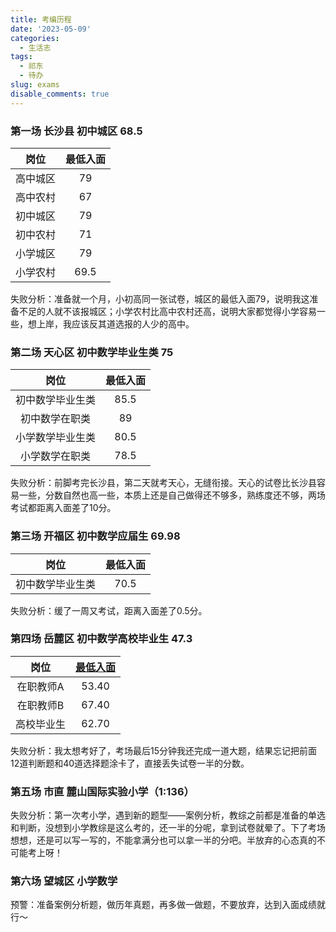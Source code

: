 ```yaml
---
title: 考编历程
date: '2023-05-09'
categories:
  - 生活志
tags:
  - 祁东
  - 待办
slug: exams
disable_comments: true
---
```




### 第一场 长沙县 初中城区 68.5

| 岗位 |   最低入面   |
| :--: | :--: |
| 高中城区 | 79 |
| 高中农村 | 67 |
| 初中城区 | 79 |
| 初中农村 | 71 |
| 小学城区 | 79 |
| 小学农村 | 69.5 |

失败分析：准备就一个月，小初高同一张试卷，城区的最低入面79，说明我这准备不足的人就不该报城区；小学农村比高中农村还高，说明大家都觉得小学容易一些，想上岸，我应该反其道选报的人少的高中。

### 第二场 天心区 初中数学毕业生类 75 

| 岗位         | 最低入面 |
| :----------: | :------: |
| 初中数学毕业生类 | 85.5     |
| 初中数学在职类   | 89       |
| 小学数学毕业生类 | 80.5     |
| 小学数学在职类   | 78.5       |

失败分析：前脚考完长沙县，第二天就考天心，无缝衔接。天心的试卷比长沙县容易一些，分数自然也高一些，本质上还是自己做得还不够多，熟练度还不够，两场考试都距离入面差了10分。

### 第三场 开福区 初中数学应届生 69.98

| 岗位         | 最低入面 |
| :----------: | :--------: |
| 初中数学毕业生类 | 70.5     |

失败分析：缓了一周又考试，距离入面差了0.5分。

### 第四场 岳麓区 初中数学高校毕业生 47.3

| 岗位         | [最低入面](http://www.yuelu.gov.cn/yl_xxgk/bmxxgkml/qjyj/tzgg/202305/P020230512329398193459.pdf) |
| :----------: | :--------: |
| 在职教师A |   53.40  |
| 在职教师B |   67.40  |
| 高校毕业生 |   62.70  |

失败分析：我太想考好了，考场最后15分钟我还完成一道大题，结果忘记把前面12道判断题和40道选择题涂卡了，直接丢失试卷一半的分数。

### 第五场 市直 麓山国际实验小学（1:136）

失败分析：第一次考小学，遇到新的题型——案例分析，教综之前都是准备的单选和判断，没想到小学教综是这么考的，还一半的分呢，拿到试卷就晕了。下了考场想想，还是可以写一写的，不能拿满分也可以拿一半的分吧。半放弃的心态真的不可能考上呀！

### 第六场 望城区 小学数学

预警：准备案例分析题，做历年真题，再多做一做题，不要放弃，达到入面成绩就行～